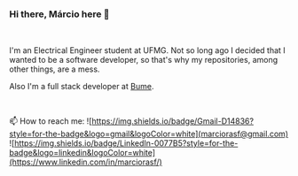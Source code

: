 ### Hi there, Márcio here 👋

<br>

I'm an Electrical Engineer student at UFMG. Not so long ago I decided that I wanted to be a software developer, so that's why my repositories, among other things, are a mess.

Also I'm a full stack developer at [Bume](https://bume.com/).

<br>

📫 How to reach me: 
![https://img.shields.io/badge/Gmail-D14836?style=for-the-badge&logo=gmail&logoColor=white](marciorasf@gmail.com)
![https://img.shields.io/badge/LinkedIn-0077B5?style=for-the-badge&logo=linkedin&logoColor=white](https://www.linkedin.com/in/marciorasf/)
<!--
**marciorasf/marciorasf** is a ✨ _special_ ✨ repository because its `README.md` (this file) appears on your GitHub profile.

Here are some ideas to get you started:

- 🔭 I’m currently working on ...
- 🌱 I’m currently learning ...
- 👯 I’m looking to collaborate on ...
- 🤔 I’m looking for help with ...
- 💬 Ask me about ...

- 😄 Pronouns: ...
- ⚡ Fun fact: ...
-->
